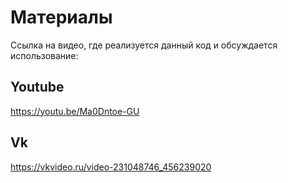# Материалы
Ссылка на видео, где реализуется данный код и обсуждается использование:

## Youtube
https://youtu.be/Ma0Dntoe-GU

## Vk
https://vkvideo.ru/video-231048746_456239020